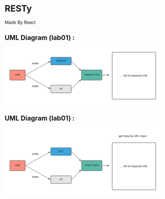 # RESTy
Made By React

## UML Diagram (lab01) : 
![](./uml/lab01.jpeg)

## UML Diagram (lab01) : 
![](./uml/lab02.png)